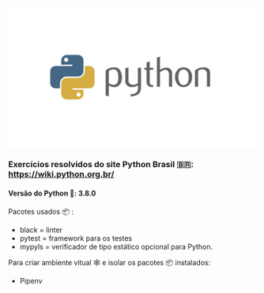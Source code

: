 ![python](python.jpg)

### Exercícios resolvidos do site Python Brasil :brazil:: https://wiki.python.org.br/

#### Versão do Python :snake:: 3.8.0

Pacotes usados :package: :

- black = linter
- pytest = framework para os testes
- mypyls = verificador de tipo estático opcional para Python.

Para criar ambiente vitual :spider_web: e isolar os pacotes :package: instalados:

- Pipenv
